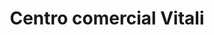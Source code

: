 ---
title: "Centro comercial Vitali"
url: /puerto-la-cruz/centro-comercial-vitali/
shop: centro comercial
---
